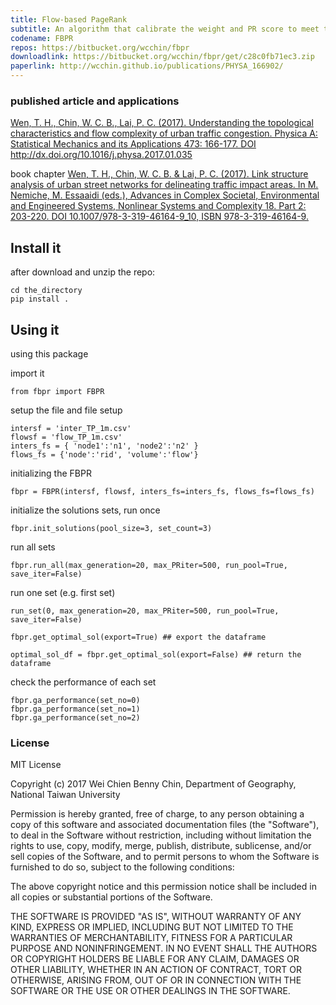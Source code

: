 ```yaml
---
title: Flow-based PageRank
subtitle: An algorithm that calibrate the weight and PR score to meet the flow.
codename: FBPR
repos: https://bitbucket.org/wcchin/fbpr
downloadlink: https://bitbucket.org/wcchin/fbpr/get/c28c0fb71ec3.zip
paperlink: http://wcchin.github.io/publications/PHYSA_166902/
---
```


### published article and applications

<a href="http://wcchin.github.io/publications/PHYSA_166902/" target="blank">Wen, T. H., Chin, W. C. B., Lai, P. C. (2017). Understanding the topological characteristics and flow complexity of urban traffic congestion. Physica A: Statistical Mechanics and its Applications 473: 166-177. DOI http://dx.doi.org/10.1016/j.physa.2017.01.035</a>

book chapter
<a href="http://wcchin.github.io/publications/BookChap_ComplexSocietalSystem/" target="blank">Wen, T. H., Chin, W. C. B. & Lai, P. C. (2017). Link structure analysis of urban street networks for delineating traffic impact areas. In M. Nemiche, M. Essaaidi (eds.), Advances in Complex Societal, Environmental and Engineered Systems, Nonlinear Systems and Complexity 18. Part 2: 203-220. DOI 10.1007/978-3-319-46164-9_10, ISBN 978-3-319-46164-9.</a>

## Install it
after download and unzip the repo:

```
cd the_directory
pip install .
```

## Using it
using this package

import it
``` 
from fbpr import FBPR
```

setup the file and file setup
```
intersf = 'inter_TP_1m.csv'
flowsf = 'flow_TP_1m.csv'
inters_fs = { 'node1':'n1', 'node2':'n2' }
flows_fs = {'node':'rid', 'volume':'flow'}
```

initializing the FBPR
```
fbpr = FBPR(intersf, flowsf, inters_fs=inters_fs, flows_fs=flows_fs)
```

initialize the solutions sets, run once
```
fbpr.init_solutions(pool_size=3, set_count=3)
```

run all sets
```
fbpr.run_all(max_generation=20, max_PRiter=500, run_pool=True, save_iter=False)
```

run one set (e.g. first set)
```
run_set(0, max_generation=20, max_PRiter=500, run_pool=True, save_iter=False)
```


```
fbpr.get_optimal_sol(export=True) ## export the dataframe

optimal_sol_df = fbpr.get_optimal_sol(export=False) ## return the dataframe
```


check the performance of each set
```
fbpr.ga_performance(set_no=0)
fbpr.ga_performance(set_no=1)
fbpr.ga_performance(set_no=2)
```

### License

MIT License

Copyright (c) 2017 Wei Chien Benny Chin, Department of Geography, National Taiwan University

Permission is hereby granted, free of charge, to any person obtaining a copy
of this software and associated documentation files (the "Software"), to deal
in the Software without restriction, including without limitation the rights
to use, copy, modify, merge, publish, distribute, sublicense, and/or sell
copies of the Software, and to permit persons to whom the Software is
furnished to do so, subject to the following conditions:

The above copyright notice and this permission notice shall be included in all
copies or substantial portions of the Software.

THE SOFTWARE IS PROVIDED "AS IS", WITHOUT WARRANTY OF ANY KIND, EXPRESS OR
IMPLIED, INCLUDING BUT NOT LIMITED TO THE WARRANTIES OF MERCHANTABILITY,
FITNESS FOR A PARTICULAR PURPOSE AND NONINFRINGEMENT. IN NO EVENT SHALL THE
AUTHORS OR COPYRIGHT HOLDERS BE LIABLE FOR ANY CLAIM, DAMAGES OR OTHER
LIABILITY, WHETHER IN AN ACTION OF CONTRACT, TORT OR OTHERWISE, ARISING FROM,
OUT OF OR IN CONNECTION WITH THE SOFTWARE OR THE USE OR OTHER DEALINGS IN THE
SOFTWARE.
